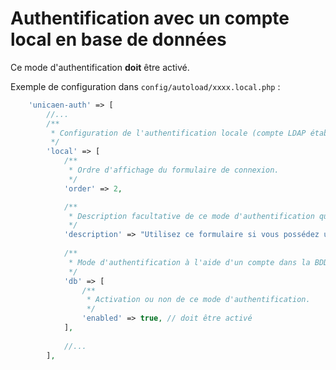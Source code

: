 Authentification avec un compte local en base de données
========================================================

Ce mode d'authentification **doit** être activé.

Exemple de configuration dans `config/autoload/xxxx.local.php` :

```php
    'unicaen-auth' => [
        //...
        /**
         * Configuration de l'authentification locale (compte LDAP établissement, ou compte BDD application).
         */
        'local' => [
            /**
             * Ordre d'affichage du formulaire de connexion.
             */
            'order' => 2,

            /**
             * Description facultative de ce mode d'authentification qui apparaîtra sur la page de connexion.
             */
            'description' => "Utilisez ce formulaire si vous possédez un compte local dédié à l'application.",
            
            /**
             * Mode d'authentification à l'aide d'un compte dans la BDD de l'application.
             */
            'db' => [
                /**
                 * Activation ou non de ce mode d'authentification.
                 */
                'enabled' => true, // doit être activé 
            ],
            
            //...
        ],
```
